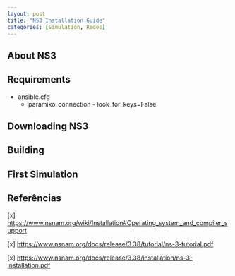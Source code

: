 ```yaml
---
layout: post
title: "NS3 Installation Guide"
categories: [Simulation, Redes]
---
```


## About NS3


## Requirements
 - ansible.cfg
   - paramiko_connection - look_for_keys=False

## Downloading NS3

## Building

## First Simulation

## Referências

[x] https://www.nsnam.org/wiki/Installation#Operating_system_and_compiler_support

[x] https://www.nsnam.org/docs/release/3.38/tutorial/ns-3-tutorial.pdf

[x] https://www.nsnam.org/docs/release/3.38/installation/ns-3-installation.pdf

